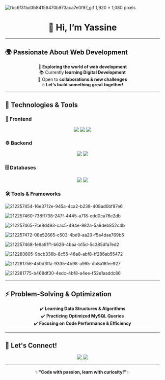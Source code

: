 

![fbc6f31bd3b84159470b973aca7e0f97_gif 1,920 × 1,080 pixels](https://github.com/user-attachments/assets/84aa4e50-f06a-4bc7-981d-279b4d6a731f)


<h1 align="center">👋 Hi, I’m <b>Yassine</b></h1>

---

## 🌍 Passionate About Web Development
<p align="center">
  🎯 <b>Exploring the world of web development</b><br>
  📚 Currently <b>learning Digital Development</b><br>
  🤝 Open to <b>collaborations & new challenges</b><br>
  🔥 <b>Let’s build something great together!</b>
</p>

---

## 🔧 Technologies & Tools

### 🎨 Frontend
<p align="center">
  <img src="https://img.shields.io/badge/HTML5-%23E34F26.svg?style=for-the-badge&logo=html5&logoColor=white" />
  <img src="https://img.shields.io/badge/CSS3-%231572B6.svg?style=for-the-badge&logo=css3&logoColor=white" />
  <img src="https://img.shields.io/badge/JavaScript-%23F7DF1E.svg?style=for-the-badge&logo=javascript&logoColor=black" />
</p>

### ⚙️ Backend
<p align="center">
  <img src="https://img.shields.io/badge/PHP-%23777BB4.svg?style=for-the-badge&logo=php&logoColor=white" />
  <img src="https://img.shields.io/badge/Python-%233776AB.svg?style=for-the-badge&logo=python&logoColor=white" />
</p>

### 🗄️ Databases
<p align="center">
  <img src="https://img.shields.io/badge/MySQL-%234479A1.svg?style=for-the-badge&logo=mysql&logoColor=white" />
  <img src="https://img.shields.io/badge/SQLite-%23003B57.svg?style=for-the-badge&logo=sqlite&logoColor=white" />
</p>

### 🛠️ Tools & Frameworks
<p align="center">

![212257454-16e3712e-945a-4ca2-b238-408ad0bf87e6](https://github.com/user-attachments/assets/0fa3e166-3408-4d1b-b785-2d2342ac6c67)


![212257460-738ff738-247f-4445-a718-cdd0ca76e2db](https://github.com/user-attachments/assets/5977916d-cf7a-40bd-a75c-14d721f49c69)



![212257465-7ce8d493-cac5-494e-982a-5a9deb852c4b](https://github.com/user-attachments/assets/1f778345-ca13-48a1-887c-9581fb08a752)


![212257472-08e52665-c503-4bd9-aa20-f5a4dae769b5](https://github.com/user-attachments/assets/5ac8ad0e-e769-42e0-9311-10b65e5236df)


![212257468-1e9a91f1-b626-4baa-b15d-5c385dfa7ed2](https://github.com/user-attachments/assets/77f8b05d-8f77-43fd-b730-5a724361df1d)


![212280805-9bcb336b-8c55-46a8-abf8-ff286ab55472](https://github.com/user-attachments/assets/50bca5e5-21f0-422c-b07a-501914154826)


![212281756-450d3ffa-9335-4b98-a965-db8a18fee927](https://github.com/user-attachments/assets/f788d4f5-be55-41b4-b9f1-60cd7781126a)

![212281775-b468df30-4edc-4bf8-a4ee-f52e1aaddc86](https://github.com/user-attachments/assets/eae3324c-b67a-493c-add5-dbe38dcb2219)





</p>

---

## ⚡ Problem-Solving & Optimization
<p align="center">
  ✔️ <b>Learning Data Structures & Algorithms</b><br>
  ✔️ <b>Practicing Optimized MySQL Queries</b><br>
  ✔️ <b>Focusing on Code Performance & Efficiency</b>
</p>

---

## 🎯 Let's Connect!
<p align="center">
  <a href="https://www.linkedin.com/in/yasine-et-tahery-159790324/" target="_blank">
    <img src="https://img.shields.io/badge/LinkedIn-%230077B5.svg?style=for-the-badge&logo=linkedin&logoColor=white" />
  </a>  
  <a href="https://github.com/YassineET" target="_blank">
    <img src="https://img.shields.io/badge/GitHub-%23181717.svg?style=for-the-badge&logo=github&logoColor=white" />
  </a>  
</p>

---

<p align="center">
  ✨<b>"Code with passion, learn with curiosity!"</b>✨
</p>






